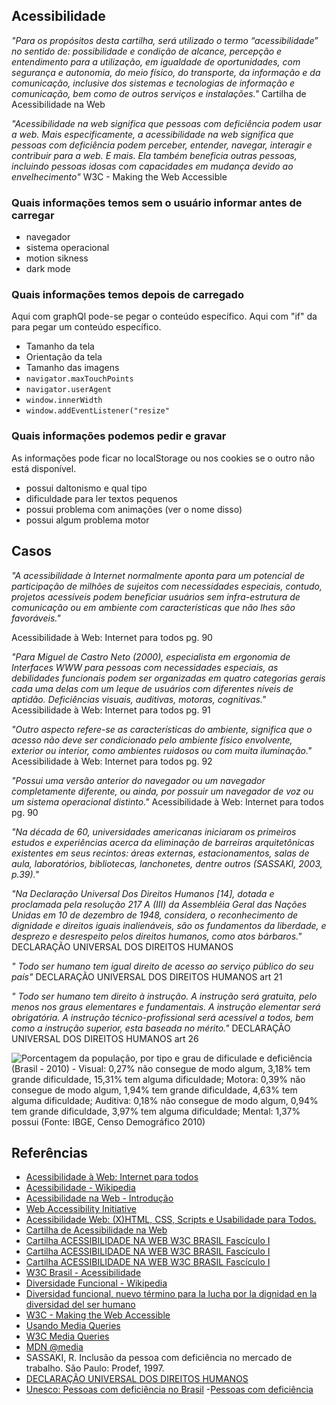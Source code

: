 ## Acessibilidade





*"Para os propósitos desta cartilha, será utilizado o termo “acessibilidade” no sentido de: possibilidade e condição de alcance, percepção e entendimento para a utilização, em igualdade de oportunidades, com segurança e autonomia, do meio físico, do transporte, da informação e da comunicação, inclusive dos sistemas e tecnologias de informação e comunicação, bem como de outros serviços e instalações."* Cartilha de Acessibilidade na Web

*"Acessibilidade na web significa que pessoas com deficiência podem usar a web. Mais especificamente, a acessibilidade na web significa que pessoas com deficiência podem perceber, entender, navegar, interagir e contribuir para a web. E mais. Ela também beneficia outras pessoas, incluindo pessoas idosas com capacidades em mudança devido ao envelhecimento"* W3C - Making the Web Accessible


### Quais informações temos sem o usuário informar antes de carregar

- navegador
- sistema operacional
- motion sikness
- dark mode

### Quais informações temos depois de carregado

Aqui com graphQl pode-se pegar o conteúdo específico.
Aqui com "if" da para pegar um conteúdo específico.

- Tamanho da tela
- Orientação da tela
- Tamanho das imagens
- `navigator.maxTouchPoints`
- `navigator.userAgent`
- `window.innerWidth`
- `window.addEventListener("resize"`

### Quais informações podemos pedir e gravar

As informações pode ficar no localStorage ou nos cookies se o outro não está disponível.

- possui daltonismo e qual tipo
- dificuldade para ler textos pequenos
- possui problema com animações (ver o nome disso)
- possui algum problema motor

## Casos

*"A acessibilidade à Internet normalmente aponta para um potencial de participação de milhões de sujeitos com necessidades especiais, contudo, projetos acessíveis podem beneficiar usuários sem infra-estrutura de comunicação ou em ambiente com características que não lhes são favoráveis."*

Acessibilidade à Web: Internet para todos pg. 90

*"Para Miguel de Castro Neto (2000), especialista em ergonomia de Interfaces WWW para pessoas com necessidades especiais, as debilidades funcionais podem ser organizadas em quatro categorias gerais cada uma delas com um leque de usuários com diferentes níveis de aptidão. Deficiências visuais, auditivas, motoras, cognitivas."* Acessibilidade à Web: Internet para todos pg. 91

*"Outro aspecto refere-se as características do ambiente, significa que o acesso não deve ser condicionado pelo ambiente físico envolvente, exterior ou interior, como ambientes ruidosos ou com muita iluminação."* Acessibilidade à Web: Internet para todos pg. 92

*"Possui uma versão anterior do navegador ou um navegador completamente diferente, ou ainda, por possuir um navegador de voz ou um sistema operacional distinto."* Acessibilidade à Web: Internet para todos pg. 90

*"Na década de 60, universidades americanas iniciaram os primeiros estudos e experiências acerca da eliminação de barreiras arquitetônicas existentes em seus recintos: áreas externas, estacionamentos, salas de aula, laboratórios, bibliotecas, lanchonetes, dentre outros (SASSAKI, 2003, p.39)."*

*"Na Declaração Universal Dos Direitos Humanos [14], dotada e proclamada pela resolução 217 A (III) da Assembléia Geral das Nações Unidas em 10 de dezembro de 1948, considera, o reconhecimento de dignidade e direitos iguais inalienáveis, são os fundamentos da liberdade, e desprezo e desrespeito pelos direitos humanos, como atos bárbaros."* DECLARAÇÃO UNIVERSAL DOS DIREITOS HUMANOS

*" Todo ser humano tem igual direito de acesso ao serviço público do seu país"* DECLARAÇÃO UNIVERSAL DOS DIREITOS HUMANOS art 21

*" Todo ser humano tem direito à instrução. A instrução será gratuita, pelo menos nos graus  elementares  e  fundamentais.  A  instrução  elementar  será  obrigatória.  A instrução  técnico-profissional  será  acessível  a  todos,  bem  como  a  instrução superior, esta baseada no mérito."* DECLARAÇÃO UNIVERSAL DOS DIREITOS HUMANOS art 26

![Porcentagem da população, por tipo e grau de dificulade e deficiência (Brasil - 2010) - Visual: 0,27% não consegue de modo algum, 3,18% tem grande dificuldade, 15,31% tem alguma dificuldade; Motora: 0,39% não consegue de modo algum, 1,94% tem grande dificuldade, 4,63% tem alguma dificuldade; Auditiva: 0,18% não consegue de modo algum, 0,94% tem grande dificuldade, 3,97% tem alguma dificuldade; Mental: 1,37% possui (Fonte: IBGE, Censo Demográfico 2010)](https://educa.ibge.gov.br/images/educa/jovens/populacao/2018_08_23_jovens-tipos-graus-deficiencia.jpg)

## Referências

- [Acessibilidade à Web: Internet para todos](https://www.seer.ufrgs.br/InfEducTeoriaPratica/article/viewFile/5276/3486)
- [Acessibilidade - Wikipedia](https://pt.wikipedia.org/wiki/Acessibilidade_web)
- [Acessibilidade na Web - Introdução](https://www.brasilmedia.com/Acessibilidade-na-Web.html)
- [Web Accessibility Initiative](https://sites.google.com/site/acessibilidadewebutfpr/web-accessibility-initiative)
- [Acessibilidade Web: (X)HTML, CSS, Scripts e Usabilidade para Todos.](http://www.acessibilidadelegal.com/)
- [Cartilha de Acessibilidade na Web](https://www.w3c.br/pub/Materiais/PublicacoesW3C/cartilha-w3cbr-acessibilidade-web-fasciculo-I.html)
- [Cartilha ACESSIBILIDADE NA WEB W3C BRASIL Fascículo I](https://ceweb.br/media/docs/publicacoes/1/cartilha-w3cbr-acessibilidade-web-fasciculo-I.pdf)
- [Cartilha ACESSIBILIDADE NA WEB W3C BRASIL Fascículo I](https://www.w3c.br/pub/Materiais/PublicacoesW3C/cartilha-w3cbr-acessibilidade-web-fasciculo-II.pdf)
- [Cartilha ACESSIBILIDADE NA WEB W3C BRASIL Fascículo I](https://www.w3c.br/pub/Materiais/PublicacoesW3C/cartilha-w3cbr-acessibilidade-web-fasciculo-III.pdf)
- [W3C Brasil - Acessibilidade](https://www.w3c.br/GT/GrupoAcessibilidade)
- [Diversidade Funcional - Wikipedia](https://pt.wikipedia.org/wiki/Diversidade_funcional)
- [Diversidad funcional, nuevo término para la lucha por la dignidad en la diversidad del ser humano](https://web.archive.org/web/20171031055444/http://www.asoc-ies.org/vidaindepen/docs/diversidad%20funcional_vf.pdf)
- [W3C - Making the Web Accessible](https://www.w3.org/WAI/)
- [Usando Media Queries](https://developer.mozilla.org/pt-BR/docs/Web/Guide/CSS/CSS_Media_queries)
- [W3C Media Queries](https://www.w3.org/TR/css3-mediaqueries/)
- [MDN @media](https://developer.mozilla.org/en-US/docs/Web/CSS/@media)
- SASSAKI,  R. Inclusão  da  pessoa  com  deficiência  no  mercado  de  trabalho.  São  Paulo: Prodef, 1997.
- [DECLARAÇÃO UNIVERSAL DOS DIREITOS HUMANOS](https://unesdoc.unesco.org/ark:/48223/pf0000139423)
- [Unesco: Pessoas com deficiência no Brasil](http://www.unesco.org/new/pt/brasilia/education/inclusive-education/persons-with-disabilities/)
-[Pessoas com deficiência](https://educa.ibge.gov.br/jovens/conheca-o-brasil/populacao/20551-pessoas-com-deficiencia.html)